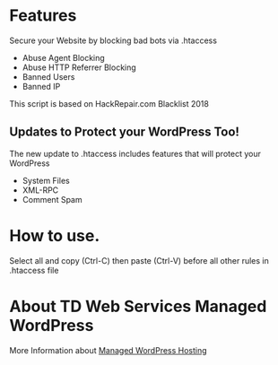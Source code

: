# Features
Secure your Website by blocking bad bots via .htaccess

- Abuse Agent Blocking
- Abuse HTTP Referrer Blocking
- Banned Users
- Banned IP

This script is based on HackRepair.com Blacklist 2018

## Updates to Protect your WordPress Too!

The new update to .htaccess includes features that will protect your WordPress
- System Files
- XML-RPC
- Comment Spam

# How to use.
Select all and copy (Ctrl-C) then paste (Ctrl-V) before all other rules in .htaccess file

# About TD Web Services Managed WordPress


More Information about [Managed WordPress Hosting](https://tdwebservices.com/managed-wordpress-hosting/ "TDWS Managed WordPress Hosting")
